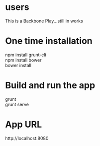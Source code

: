 users
=====
This is a Backbone Play...still in works

One time installation<br>
=====
npm install grunt-cli<br>
npm install bower<br>
bower install<br>

Build and run the app<br>
=====
grunt<br>
grunt serve<br>

App URL
=====
http://localhost:8080

